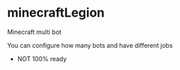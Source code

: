 # minecraftLegion
Minecraft multi bot

You can configure how many bots and have different jobs


* NOT 100% ready